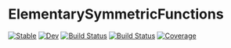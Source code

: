 # ElementarySymmetricFunctions

[![Stable](https://img.shields.io/badge/docs-stable-blue.svg)](https://bdeonovic.github.io/ElementarySymmetricFunctions.jl/stable)
[![Dev](https://img.shields.io/badge/docs-dev-blue.svg)](https://bdeonovic.github.io/ElementarySymmetricFunctions.jl/dev)
[![Build Status](https://travis-ci.com/bdeonovic/ElementarySymmetricFunctions.jl.svg?branch=master)](https://travis-ci.com/bdeonovic/ElementarySymmetricFunctions.jl)
[![Build Status](https://ci.appveyor.com/api/projects/status/github/bdeonovic/ElementarySymmetricFunctions.jl?svg=true)](https://ci.appveyor.com/project/bdeonovic/ElementarySymmetricFunctions-jl)
[![Coverage](https://codecov.io/gh/bdeonovic/ElementarySymmetricFunctions.jl/branch/master/graph/badge.svg)](https://codecov.io/gh/bdeonovic/ElementarySymmetricFunctions.jl)

